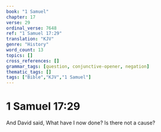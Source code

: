 ```yaml
---
book: "1 Samuel"
chapter: 17
verse: 29
ordinal_verse: 7648
ref: "1 Samuel 17:29"
translation: "KJV"
genre: "History"
word_count: 13
topics: []
cross_references: []
grammar_tags: [question, conjunctive-opener, negation]
thematic_tags: []
tags: ["Bible","KJV","1 Samuel"]
---
```


# 1 Samuel 17:29

And David said, What have I now done? Is there not a cause?
